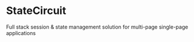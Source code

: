 # StateCircuit
Full stack session &amp; state management solution for multi-page single-page applications
